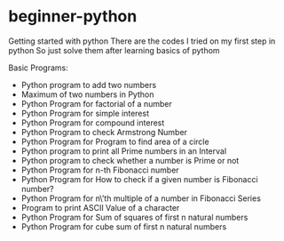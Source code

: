 # beginner-python
Getting started with python
There are the codes I tried on my first step in python 
So just solve them after learning basics of pythom


Basic Programs:<br>

* Python program to add two numbers
* Maximum of two numbers in Python
* Python Program for factorial of a number
* Python Program for simple interest
* Python Program for compound interest
* Python Program to check Armstrong Number
* Python Program for Program to find area of a circle
* Python program to print all Prime numbers in an Interval
* Python program to check whether a number is Prime or not
* Python Program for n-th Fibonacci number
* Python Program for How to check if a given number is Fibonacci number?
* Python Program for n\’th multiple of a number in Fibonacci Series
* Program to print ASCII Value of a character
* Python Program for Sum of squares of first n natural numbers
* Python Program for cube sum of first n natural numbers
